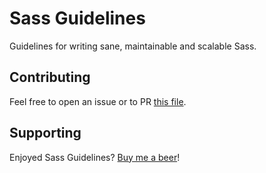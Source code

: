Sass Guidelines
===============

Guidelines for writing sane, maintainable and scalable Sass.

## Contributing

Feel free to open an issue or to PR [this file](https://github.com/HugoGiraudel/sass-guidelines/blob/gh-pages/index.md).

## Supporting

Enjoyed Sass Guidelines? [Buy me a beer](https://gumroad.com/l/sass-guildelines)!
